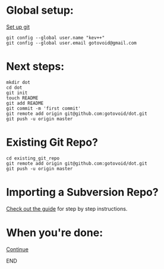 Global setup:
=============

[Set up git](http://help.github.com/set-up-git-redirect)

    git config --global user.name "kev++"
    git config --global user.email gotovoid@gmail.com
      

Next steps:
===========

    mkdir dot
    cd dot
    git init
    touch README
    git add README
    git commit -m 'first commit'
    git remote add origin git@github.com:gotovoid/dot.git
    git push -u origin master
      

Existing Git Repo?
==================

    cd existing_git_repo
    git remote add origin git@github.com:gotovoid/dot.git
    git push -u origin master
      

Importing a Subversion Repo?
============================

[Check out the guide](http://help.github.com/import-from-subversion/) for step by step instructions.
      

When you're done:
=================

[Continue](https://github.com/gotovoid/dot)

END
